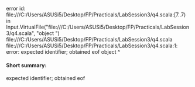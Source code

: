 error id: file:///C:/Users/ASUSi5/Desktop/FP/Practicals/LabSession3/q4.scala:[7..7) in Input.VirtualFile("file:///C:/Users/ASUSi5/Desktop/FP/Practicals/LabSession3/q4.scala", "object ")
file:///C:/Users/ASUSi5/Desktop/FP/Practicals/LabSession3/q4.scala
file:///C:/Users/ASUSi5/Desktop/FP/Practicals/LabSession3/q4.scala:1: error: expected identifier; obtained eof
object 
       ^
#### Short summary: 

expected identifier; obtained eof
